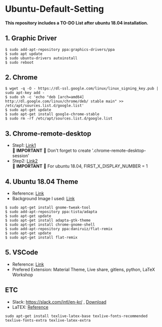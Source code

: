 # Ubuntu-Default-Setting   
#### This repository includes a TO-DO List after ubuntu 18.04 installation.

## 1. Graphic Driver
~~~
$ sudo add-apt-repository ppa:graphics-drivers/ppa
$ sudo apt update
$ sudo ubuntu-drivers autoinstall
$ sudo reboot
~~~

## 2. Chrome
~~~
$ wget -q -O - https://dl-ssl.google.com/linux/linux_signing_key.pub | sudo apt-key add -
$ sudo sh -c 'echo "deb [arch=amd64] http://dl.google.com/linux/chrome/deb/ stable main" >> /etc/apt/sources.list.d/google.list'
$ sudo apt-get update
$ sudo apt-get install google-chrome-stable
$ sudo rm -rf /etc/apt/sources.list.d/google.list
~~~

## 3. Chrome-remote-desktop
- Step1: [Link1](https://m.blog.naver.com/PostView.nhn?blogId=hdh7485&logNo=221444127526&proxyReferer=https:%2F%2Fwww.google.com%2F)   
	:star2: **IMPORTANT** :star2: Don't forget to create '.chrome-remote-desktop-session' 
- Step2: [Link2](https://m.blog.naver.com/PostView.nhn?blogId=hdh7485&logNo=221444142342&targetKeyword=&targetRecommendationCode=1)   
	:star2: **IMPORTANT** :star2: For ubuntu 18.04, FIRST_X_DISPLAY_NUMBER = 1 


## 4. Ubuntu 18.04 Theme
- Reference: [Link](https://geundung.dev/89)
- Background Image I used: [Link](https://drive.google.com/file/d/1X65t85dT9WmrPhnN-N13f0T3vYlkMNbK/view?usp=sharing)
~~~
$ sudo apt-get install gnome-tweak-tool
$ sudo add-apt-repository ppa:tista/adapta
$ sudo apt-get update
$ sudo apt-get install adapta-gtk-theme
$ sudo apt-get install chrome-gnome-shell
$ sudo add-apt-repository ppa:daniruiz/flat-remix
$ sudo apt-get update
$ sudo apt-get install flat-remix
~~~

## 5. VSCode
- Reference: [Link](https://linuxize.com/post/how-to-install-visual-studio-code-on-ubuntu-18-04/)
- Prefered Extension: Material Theme, Live share, gitlens, python, LaTeX Workshop

## ETC
- Slack: https://slack.com/intl/en-kr/ , [Download](https://slack.com/intl/en-kr/downloads/linux)
- LaTEX: [Reference](https://gist.github.com/rain1024/98dd5e2c6c8c28f9ea9d)
~~~
sudo apt-get install texlive-latex-base texlive-fonts-recommended texlive-fonts-extra texlive-latex-extra
~~~
